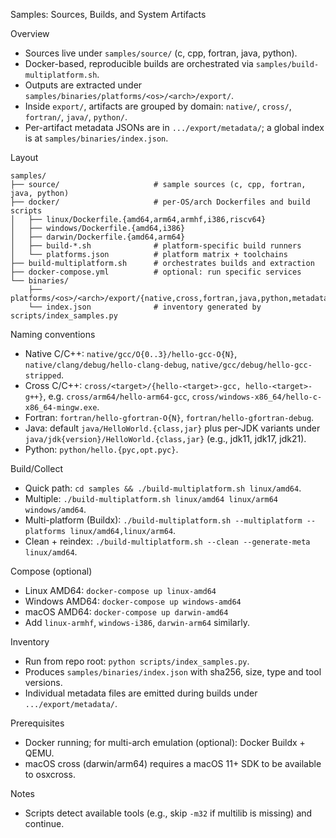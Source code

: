 Samples: Sources, Builds, and System Artifacts

Overview
- Sources live under `samples/source/` (c, cpp, fortran, java, python).
- Docker-based, reproducible builds are orchestrated via `samples/build-multiplatform.sh`.
- Outputs are extracted under `samples/binaries/platforms/<os>/<arch>/export/`.
- Inside `export/`, artifacts are grouped by domain: `native/`, `cross/`, `fortran/`, `java/`, `python/`.
- Per-artifact metadata JSONs are in `.../export/metadata/`; a global index is at `samples/binaries/index.json`.

Layout
```
samples/
├── source/                     # sample sources (c, cpp, fortran, java, python)
├── docker/                     # per-OS/arch Dockerfiles and build scripts
│   ├── linux/Dockerfile.{amd64,arm64,armhf,i386,riscv64}
│   ├── windows/Dockerfile.{amd64,i386}
│   ├── darwin/Dockerfile.{amd64,arm64}
│   ├── build-*.sh              # platform-specific build runners
│   └── platforms.json          # platform matrix + toolchains
├── build-multiplatform.sh      # orchestrates builds and extraction
├── docker-compose.yml          # optional: run specific services
└── binaries/
    ├── platforms/<os>/<arch>/export/{native,cross,fortran,java,python,metadata}
    └── index.json              # inventory generated by scripts/index_samples.py
```

Naming conventions
- Native C/C++: `native/gcc/O{0..3}/hello-gcc-O{N}`, `native/clang/debug/hello-clang-debug`, `native/gcc/debug/hello-gcc-stripped`.
- Cross C/C++: `cross/<target>/{hello-<target>-gcc, hello-<target>-g++}`, e.g. `cross/arm64/hello-arm64-gcc`, `cross/windows-x86_64/hello-c-x86_64-mingw.exe`.
- Fortran: `fortran/hello-gfortran-O{N}`, `fortran/hello-gfortran-debug`.
- Java: default `java/HelloWorld.{class,jar}` plus per‑JDK variants under `java/jdk{version}/HelloWorld.{class,jar}` (e.g., jdk11, jdk17, jdk21).
- Python: `python/hello.{pyc,opt.pyc}`.

Build/Collect
- Quick path: `cd samples && ./build-multiplatform.sh linux/amd64`.
- Multiple: `./build-multiplatform.sh linux/amd64 linux/arm64 windows/amd64`.
- Multi-platform (Buildx): `./build-multiplatform.sh --multiplatform --platforms linux/amd64,linux/arm64`.
- Clean + reindex: `./build-multiplatform.sh --clean --generate-meta linux/amd64`.

Compose (optional)
- Linux AMD64: `docker-compose up linux-amd64`
- Windows AMD64: `docker-compose up windows-amd64`
- macOS AMD64: `docker-compose up darwin-amd64`
- Add `linux-armhf`, `windows-i386`, `darwin-arm64` similarly.

Inventory
- Run from repo root: `python scripts/index_samples.py`.
- Produces `samples/binaries/index.json` with sha256, size, type and tool versions.
- Individual metadata files are emitted during builds under `.../export/metadata/`.

Prerequisites
- Docker running; for multi-arch emulation (optional): Docker Buildx + QEMU.
- macOS cross (darwin/arm64) requires a macOS 11+ SDK to be available to osxcross.

Notes
- Scripts detect available tools (e.g., skip `-m32` if multilib is missing) and continue.
